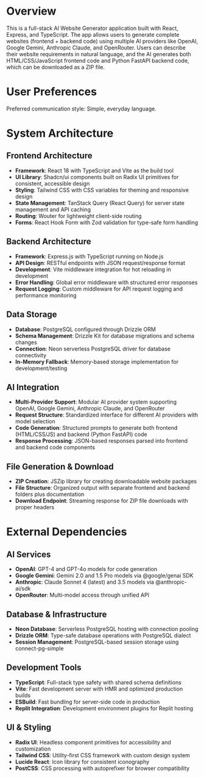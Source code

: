 # Overview

This is a full-stack AI Website Generator application built with React, Express, and TypeScript. The app allows users to generate complete websites (frontend + backend code) using multiple AI providers like OpenAI, Google Gemini, Anthropic Claude, and OpenRouter. Users can describe their website requirements in natural language, and the AI generates both HTML/CSS/JavaScript frontend code and Python FastAPI backend code, which can be downloaded as a ZIP file.

# User Preferences

Preferred communication style: Simple, everyday language.

# System Architecture

## Frontend Architecture
- **Framework**: React 18 with TypeScript and Vite as the build tool
- **UI Library**: Shadcn/ui components built on Radix UI primitives for consistent, accessible design
- **Styling**: Tailwind CSS with CSS variables for theming and responsive design
- **State Management**: TanStack Query (React Query) for server state management and API caching
- **Routing**: Wouter for lightweight client-side routing
- **Forms**: React Hook Form with Zod validation for type-safe form handling

## Backend Architecture
- **Framework**: Express.js with TypeScript running on Node.js
- **API Design**: RESTful endpoints with JSON request/response format
- **Development**: Vite middleware integration for hot reloading in development
- **Error Handling**: Global error middleware with structured error responses
- **Request Logging**: Custom middleware for API request logging and performance monitoring

## Data Storage
- **Database**: PostgreSQL configured through Drizzle ORM
- **Schema Management**: Drizzle Kit for database migrations and schema changes
- **Connection**: Neon serverless PostgreSQL driver for database connectivity
- **In-Memory Fallback**: Memory-based storage implementation for development/testing

## AI Integration
- **Multi-Provider Support**: Modular AI provider system supporting OpenAI, Google Gemini, Anthropic Claude, and OpenRouter
- **Request Structure**: Standardized interface for different AI providers with model selection
- **Code Generation**: Structured prompts to generate both frontend (HTML/CSS/JS) and backend (Python FastAPI) code
- **Response Processing**: JSON-based responses parsed into frontend and backend code components

## File Generation & Download
- **ZIP Creation**: JSZip library for creating downloadable website packages
- **File Structure**: Organized output with separate frontend and backend folders plus documentation
- **Download Endpoint**: Streaming response for ZIP file downloads with proper headers

# External Dependencies

## AI Services
- **OpenAI**: GPT-4 and GPT-4o models for code generation
- **Google Gemini**: Gemini 2.0 and 1.5 Pro models via @google/genai SDK
- **Anthropic**: Claude Sonnet 4 (latest) and 3.5 models via @anthropic-ai/sdk
- **OpenRouter**: Multi-model access through unified API

## Database & Infrastructure
- **Neon Database**: Serverless PostgreSQL hosting with connection pooling
- **Drizzle ORM**: Type-safe database operations with PostgreSQL dialect
- **Session Management**: PostgreSQL-based session storage using connect-pg-simple

## Development Tools
- **TypeScript**: Full-stack type safety with shared schema definitions
- **Vite**: Fast development server with HMR and optimized production builds
- **ESBuild**: Fast bundling for server-side code in production
- **Replit Integration**: Development environment plugins for Replit hosting

## UI & Styling
- **Radix UI**: Headless component primitives for accessibility and customization
- **Tailwind CSS**: Utility-first CSS framework with custom design system
- **Lucide React**: Icon library for consistent iconography
- **PostCSS**: CSS processing with autoprefixer for browser compatibility
